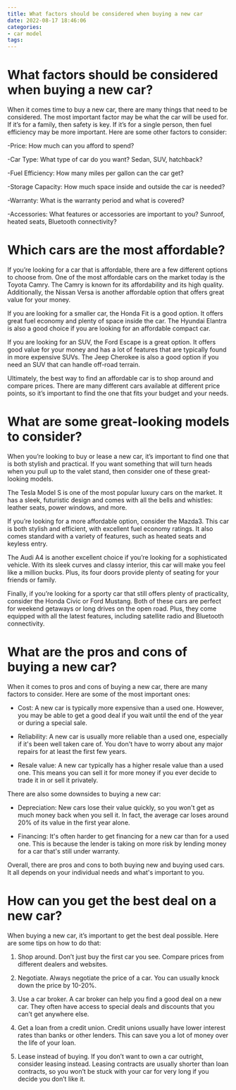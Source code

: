 ```yaml
---
title: What factors should be considered when buying a new car
date: 2022-08-17 18:46:06
categories:
- car model
tags:
---
```



#  What factors should be considered when buying a new car?

When it comes time to buy a new car, there are many things that need to be considered. The most important factor may be what the car will be used for. If it’s for a family, then safety is key. If it’s for a single person, then fuel efficiency may be more important. Here are some other factors to consider:

-Price: How much can you afford to spend?

-Car Type: What type of car do you want? Sedan, SUV, hatchback?

-Fuel Efficiency: How many miles per gallon can the car get?

-Storage Capacity: How much space inside and outside the car is needed?

-Warranty: What is the warranty period and what is covered?

-Accessories: What features or accessories are important to you? Sunroof, heated seats, Bluetooth connectivity?

#  Which cars are the most affordable?
If you’re looking for a car that is affordable, there are a few different options to choose from. One of the most affordable cars on the market today is the Toyota Camry. The Camry is known for its affordability and its high quality. Additionally, the Nissan Versa is another affordable option that offers great value for your money.

If you are looking for a smaller car, the Honda Fit is a good option. It offers great fuel economy and plenty of space inside the car. The Hyundai Elantra is also a good choice if you are looking for an affordable compact car.

If you are looking for an SUV, the Ford Escape is a great option. It offers good value for your money and has a lot of features that are typically found in more expensive SUVs. The Jeep Cherokee is also a good option if you need an SUV that can handle off-road terrain.

 Ultimately, the best way to find an affordable car is to shop around and compare prices. There are many different cars available at different price points, so it’s important to find the one that fits your budget and your needs.

#  What are some great-looking models to consider?

When you’re looking to buy or lease a new car, it’s important to find one that is both stylish and practical. If you want something that will turn heads when you pull up to the valet stand, then consider one of these great-looking models.

The Tesla Model S is one of the most popular luxury cars on the market. It has a sleek, futuristic design and comes with all the bells and whistles: leather seats, power windows, and more.

If you’re looking for a more affordable option, consider the Mazda3. This car is both stylish and efficient, with excellent fuel economy ratings. It also comes standard with a variety of features, such as heated seats and keyless entry.

The Audi A4 is another excellent choice if you’re looking for a sophisticated vehicle. With its sleek curves and classy interior, this car will make you feel like a million bucks. Plus, its four doors provide plenty of seating for your friends or family.

Finally, if you’re looking for a sporty car that still offers plenty of practicality, consider the Honda Civic or Ford Mustang. Both of these cars are perfect for weekend getaways or long drives on the open road. Plus, they come equipped with all the latest features, including satellite radio and Bluetooth connectivity.

#  What are the pros and cons of buying a new car?

When it comes to pros and cons of buying a new car, there are many factors to consider. Here are some of the most important ones:

- Cost: A new car is typically more expensive than a used one. However, you may be able to get a good deal if you wait until the end of the year or during a special sale.

- Reliability: A new car is usually more reliable than a used one, especially if it's been well taken care of. You don't have to worry about any major repairs for at least the first few years.

- Resale value: A new car typically has a higher resale value than a used one. This means you can sell it for more money if you ever decide to trade it in or sell it privately.

There are also some downsides to buying a new car:

- Depreciation: New cars lose their value quickly, so you won't get as much money back when you sell it. In fact, the average car loses around 20% of its value in the first year alone.

- Financing: It's often harder to get financing for a new car than for a used one. This is because the lender is taking on more risk by lending money for a car that's still under warranty.

Overall, there are pros and cons to both buying new and buying used cars. It all depends on your individual needs and what's important to you.

#  How can you get the best deal on a new car?

When buying a new car, it’s important to get the best deal possible. Here are some tips on how to do that:

1. Shop around. Don’t just buy the first car you see. Compare prices from different dealers and websites.

2. Negotiate. Always negotiate the price of a car. You can usually knock down the price by 10-20%.

3. Use a car broker. A car broker can help you find a good deal on a new car. They often have access to special deals and discounts that you can’t get anywhere else.

4. Get a loan from a credit union. Credit unions usually have lower interest rates than banks or other lenders. This can save you a lot of money over the life of your loan.

5. Lease instead of buying. If you don’t want to own a car outright, consider leasing instead. Leasing contracts are usually shorter than loan contracts, so you won’t be stuck with your car for very long if you decide you don’t like it.